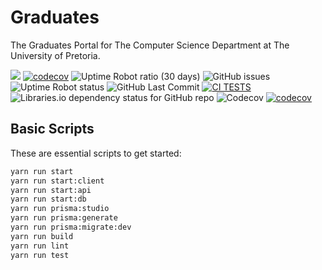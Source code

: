 # Graduates

The Graduates Portal for The Computer Science Department at The University of Pretoria.

[![](https://github.com/COS-301/graduates/actions/workflows/index.yml/badge.svg)](https://github.com/COS-301/graduates/actions/workflows/index.yml)
[![codecov](https://codecov.io/gh/COS-301/graduates/branch/develop/graph/badge.svg)](https://codecov.io/gh/COS-301/graduates/)
![Uptime Robot ratio (30 days)](https://img.shields.io/uptimerobot/ratio/m791587947-c4532bc7889afd31f0b6f3a8)
<img alt="GitHub issues" src="https://img.shields.io/github/issues-raw/COS301-SE-2022/ReverseHand">
<img alt="Uptime Robot status" src="https://img.shields.io/uptimerobot/status/m791626457-13b5f7a8e38fff2133205047">
<img alt="GitHub Last Commit" src="https://img.shields.io/github/last-commit/COS301-SE-2022/ReverseHand?color=green&style=flat-square">
[![CI TESTS](https://github.com/COS301-SE-2022/ReverseHand/actions/workflows/index.yml/badge.svg?branch=develop)](https://github.com/COS301-SE-2022/ReverseHand/actions/workflows/index.yml)
<img alt="Libraries.io dependency status for GitHub repo" src="https://img.shields.io/librariesio/github/COS301-SE-2022/ReverseHand">
<img alt="Codecov" src="https://img.shields.io/codecov/c/github/COS301-SE-2022/ReverseHand">
[![codecov](https://codecov.io/gh/COS301-SE-2022/ReverseHand/branch/develop/graph/badge.svg?token=FP6940JI0D)](https://codecov.io/gh/COS301-SE-2022/ReverseHand)

## Basic Scripts

These are essential scripts to get started:

```sh
yarn run start
yarn run start:client
yarn run start:api
yarn run start:db
yarn run prisma:studio
yarn run prisma:generate
yarn run prisma:migrate:dev
yarn run build
yarn run lint
yarn run test
```
